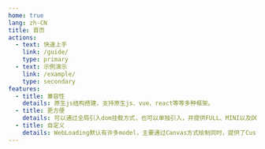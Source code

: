 ```yaml
---
home: true
lang: zh-CN
title: 首页
actions:
  - text: 快速上手
    link: /guide/
    type: primary
  - text: 示例演示
    link: /example/
    type: secondary
features:
  - title: 兼容性
    details: 原生js结构搭建，支持原生js、vue、react等等多种框架。
  - title: 更方便
    details: 可以通过全局引入dom挂载方式，也可以单独引入，并提供FULL、MINI以及DOM多种启动方式。
  - title: 自定义
    details: WebLoading默认有许多model，主要通过Canvas方式绘制同时，提供了Custom自定义方式，并提供继承Class。
---
```


<script setup>
import { h, ref ,onMounted,onUnmounted} from 'vue'
import 'web-loading-test'
// import webLoading,{miniLoading} from 'web-loading-test/src/loading'
let time = null
let loading = null
let occDom = null
onMounted(()=>{
  let dom = document.getElementsByClassName('hero')[0]
   occDom = document.createElement('div')
  occDom.style.cssText = `
  height:300px;
  margin-top:1.8rem;
  `
  dom.insertBefore(occDom,dom.children[0])
  // loading =  webLoading(occDom,{model:'Gear',bgColor:'',text:''})
 loading= miniLoading()
 loading.close()
})
onUnmounted(()=>{
  if(occDom) occDom.remove()
  if(time) clearInterval(time)
})
</script>
